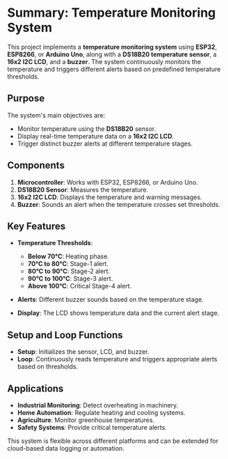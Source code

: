 # Summary: Temperature Monitoring System

This project implements a **temperature monitoring system** using **ESP32**, **ESP8266**, or **Arduino Uno**, along with a **DS18B20 temperature sensor**, a **16x2 I2C LCD**, and a **buzzer**. The system continuously monitors the temperature and triggers different alerts based on predefined temperature thresholds.


## Purpose
The system's main objectives are:
- Monitor temperature using the **DS18B20** sensor.
- Display real-time temperature data on a **16x2 I2C LCD**.
- Trigger distinct buzzer alerts at different temperature stages.

## Components
1. **Microcontroller**: Works with ESP32, ESP8266, or Arduino Uno.
2. **DS18B20 Sensor**: Measures the temperature.
3. **16x2 I2C LCD**: Displays the temperature and warning messages.
4. **Buzzer**: Sounds an alert when the temperature crosses set thresholds.

## Key Features
- **Temperature Thresholds**: 
  - **Below 70°C**: Heating phase.
  - **70°C to 80°C**: Stage-1 alert.
  - **80°C to 90°C**: Stage-2 alert.
  - **90°C to 100°C**: Stage-3 alert.
  - **Above 100°C**: Critical Stage-4 alert.
  
- **Alerts**: Different buzzer sounds based on the temperature stage.
- **Display**: The LCD shows temperature data and the current alert stage.

## Setup and Loop Functions
- **Setup**: Initializes the sensor, LCD, and buzzer.
- **Loop**: Continuously reads temperature and triggers appropriate alerts based on thresholds.

## Applications
- **Industrial Monitoring**: Detect overheating in machinery.
- **Home Automation**: Regulate heating and cooling systems.
- **Agriculture**: Monitor greenhouse temperatures.
- **Safety Systems**: Provide critical temperature alerts.

This system is flexible across different platforms and can be extended for cloud-based data logging or automation.


